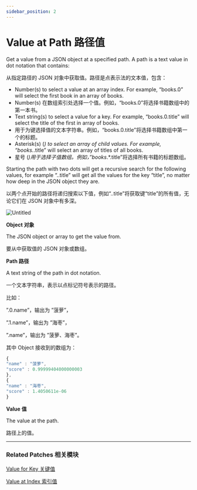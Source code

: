 ```yaml
---
sidebar_position: 2
---
```


# Value at Path 路径值

Get a value from a JSON object at a specified path. A path is a text value in dot notation that contains:

从指定路径的 JSON 对象中获取值。路径是点表示法的文本值，包含：

- Number(s) to select a value at an array index. For example, “books.0” will select the first book in an array of books.
- Number(s) 在数组索引处选择一个值。例如，“books.0”将选择书籍数组中的第一本书。
- Text string(s) to select a value for a key. For example, “books.0.title” will select the title of the first in array of books.
- 用于为键选择值的文本字符串。例如，“books.0.title”将选择书籍数组中第一个的标题。
- Asterisk(s) (*) to select an array of child values. For example, “books.*.title” will select an array of titles of all books.
- 星号 (*)用于选择子值数组。例如，”books*.*.title”将选择所有书籍的标题数组。

Starting the path with two dots will get a recursive search for the following values, for example “..title” will get all the values for the key “title”, no matter how deep in the JSON object they are.

以两个点开始的路径将递归搜索以下值，例如“..title”将获取键“title”的所有值，无论它们在 JSON 对象中有多深。

![Untitled](https://s3.us-west-2.amazonaws.com/secure.notion-static.com/2b49e44b-5e43-47eb-98e9-aeb0f100e1a1/Untitled.png?X-Amz-Algorithm=AWS4-HMAC-SHA256&X-Amz-Content-Sha256=UNSIGNED-PAYLOAD&X-Amz-Credential=AKIAT73L2G45EIPT3X45%2F20220602%2Fus-west-2%2Fs3%2Faws4_request&X-Amz-Date=20220602T165025Z&X-Amz-Expires=86400&X-Amz-Signature=bbfb50c6a110f37e7408792d306f37f5131201e340bd1af05246d7e9932a5d14&X-Amz-SignedHeaders=host&response-content-disposition=filename%20%3D%22Untitled.png%22&x-id=GetObject)

**Object 对象**

The JSON object or array to get the value from.

要从中获取值的 JSON 对象或数组。

**Path 路径**

A text string of the path in dot notation.

一个文本字符串，表示以点标记符号表示的路径。

比如：

”.0.name”，输出为 ”菠萝”，

”.1.name”，输出为 ”海枣”，

”.name”，输出为 ”菠萝、海枣”。

其中 Object 接收到的数组为：

```jsx
{
"name" : "菠萝",
"score" : 0.99999404000000003
},
{
"name" : "海枣",
"score" : 1.4050611e-06
}
```

**Value 值**

The value at the path.

路径上的值。

------

### Related Patches 相关模块

[Value for Key 关键值](./Value%20for%20Key)

[Value at Index 索引值](./Value%20at%20Index)
